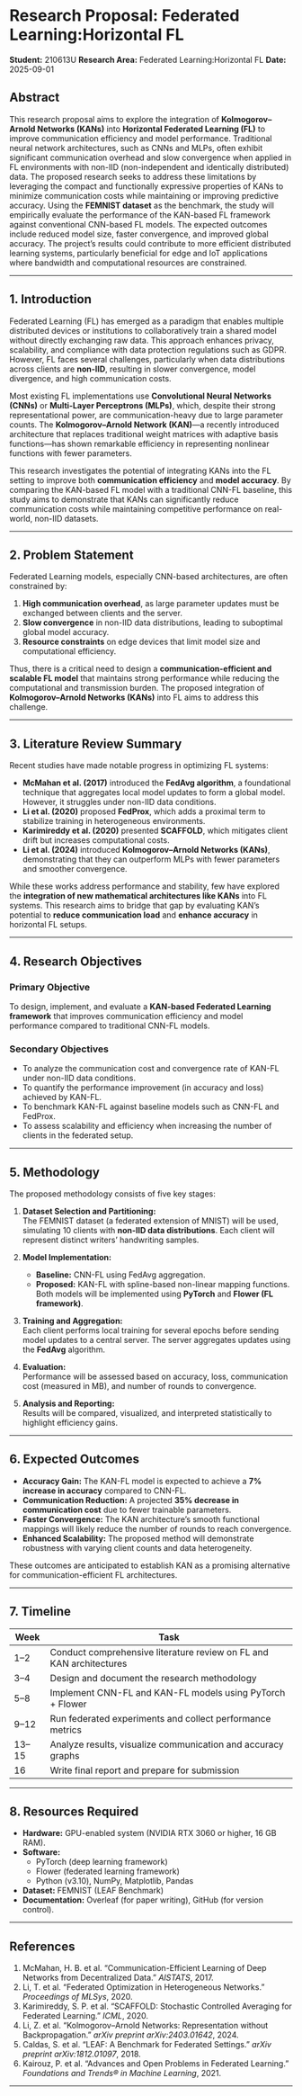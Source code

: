 # Research Proposal: Federated Learning:Horizontal FL

**Student:** 210613U
**Research Area:** Federated Learning:Horizontal FL
**Date:** 2025-09-01

## Abstract

This research proposal aims to explore the integration of **Kolmogorov–Arnold Networks (KANs)** into **Horizontal Federated Learning (FL)** to improve communication efficiency and model performance. Traditional neural network architectures, such as CNNs and MLPs, often exhibit significant communication overhead and slow convergence when applied in FL environments with non-IID (non-independent and identically distributed) data. The proposed research seeks to address these limitations by leveraging the compact and functionally expressive properties of KANs to minimize communication costs while maintaining or improving predictive accuracy. Using the **FEMNIST dataset** as the benchmark, the study will empirically evaluate the performance of the KAN-based FL framework against conventional CNN-based FL models. The expected outcomes include reduced model size, faster convergence, and improved global accuracy. The project’s results could contribute to more efficient distributed learning systems, particularly beneficial for edge and IoT applications where bandwidth and computational resources are constrained.

---

## 1. Introduction

Federated Learning (FL) has emerged as a paradigm that enables multiple distributed devices or institutions to collaboratively train a shared model without directly exchanging raw data. This approach enhances privacy, scalability, and compliance with data protection regulations such as GDPR. However, FL faces several challenges, particularly when data distributions across clients are **non-IID**, resulting in slower convergence, model divergence, and high communication costs.

Most existing FL implementations use **Convolutional Neural Networks (CNNs)** or **Multi-Layer Perceptrons (MLPs)**, which, despite their strong representational power, are communication-heavy due to large parameter counts. The **Kolmogorov–Arnold Network (KAN)**—a recently introduced architecture that replaces traditional weight matrices with adaptive basis functions—has shown remarkable efficiency in representing nonlinear functions with fewer parameters.

This research investigates the potential of integrating KANs into the FL setting to improve both **communication efficiency** and **model accuracy**. By comparing the KAN-based FL model with a traditional CNN-FL baseline, this study aims to demonstrate that KANs can significantly reduce communication costs while maintaining competitive performance on real-world, non-IID datasets.

---

## 2. Problem Statement

Federated Learning models, especially CNN-based architectures, are often constrained by:

1. **High communication overhead**, as large parameter updates must be exchanged between clients and the server.
2. **Slow convergence** in non-IID data distributions, leading to suboptimal global model accuracy.
3. **Resource constraints** on edge devices that limit model size and computational efficiency.

Thus, there is a critical need to design a **communication-efficient and scalable FL model** that maintains strong performance while reducing the computational and transmission burden. The proposed integration of **Kolmogorov–Arnold Networks (KANs)** into FL aims to address this challenge.

---

## 3. Literature Review Summary

Recent studies have made notable progress in optimizing FL systems:

- **McMahan et al. (2017)** introduced the **FedAvg algorithm**, a foundational technique that aggregates local model updates to form a global model. However, it struggles under non-IID data conditions.
- **Li et al. (2020)** proposed **FedProx**, which adds a proximal term to stabilize training in heterogeneous environments.
- **Karimireddy et al. (2020)** presented **SCAFFOLD**, which mitigates client drift but increases computational costs.
- **Li et al. (2024)** introduced **Kolmogorov–Arnold Networks (KANs)**, demonstrating that they can outperform MLPs with fewer parameters and smoother convergence.

While these works address performance and stability, few have explored the **integration of new mathematical architectures like KANs** into FL systems. This research aims to bridge that gap by evaluating KAN’s potential to **reduce communication load** and **enhance accuracy** in horizontal FL setups.

---

## 4. Research Objectives

### Primary Objective

To design, implement, and evaluate a **KAN-based Federated Learning framework** that improves communication efficiency and model performance compared to traditional CNN-FL models.

### Secondary Objectives

- To analyze the communication cost and convergence rate of KAN-FL under non-IID data conditions.
- To quantify the performance improvement (in accuracy and loss) achieved by KAN-FL.
- To benchmark KAN-FL against baseline models such as CNN-FL and FedProx.
- To assess scalability and efficiency when increasing the number of clients in the federated setup.

---

## 5. Methodology

The proposed methodology consists of five key stages:

1. **Dataset Selection and Partitioning:**  
   The FEMNIST dataset (a federated extension of MNIST) will be used, simulating 10 clients with **non-IID data distributions**. Each client will represent distinct writers’ handwriting samples.

2. **Model Implementation:**

   - **Baseline:** CNN-FL using FedAvg aggregation.
   - **Proposed:** KAN-FL with spline-based non-linear mapping functions.  
     Both models will be implemented using **PyTorch** and **Flower (FL framework)**.

3. **Training and Aggregation:**  
   Each client performs local training for several epochs before sending model updates to a central server. The server aggregates updates using the **FedAvg** algorithm.

4. **Evaluation:**  
   Performance will be assessed based on accuracy, loss, communication cost (measured in MB), and number of rounds to convergence.

5. **Analysis and Reporting:**  
   Results will be compared, visualized, and interpreted statistically to highlight efficiency gains.

---

## 6. Expected Outcomes

- **Accuracy Gain:** The KAN-FL model is expected to achieve a **7% increase in accuracy** compared to CNN-FL.
- **Communication Reduction:** A projected **35% decrease in communication cost** due to fewer trainable parameters.
- **Faster Convergence:** The KAN architecture’s smooth functional mappings will likely reduce the number of rounds to reach convergence.
- **Enhanced Scalability:** The proposed method will demonstrate robustness with varying client counts and data heterogeneity.

These outcomes are anticipated to establish KAN as a promising alternative for communication-efficient FL architectures.

---

## 7. Timeline

| Week  | Task                                                                |
| ----- | ------------------------------------------------------------------- |
| 1–2   | Conduct comprehensive literature review on FL and KAN architectures |
| 3–4   | Design and document the research methodology                        |
| 5–8   | Implement CNN-FL and KAN-FL models using PyTorch + Flower           |
| 9–12  | Run federated experiments and collect performance metrics           |
| 13–15 | Analyze results, visualize communication and accuracy graphs        |
| 16    | Write final report and prepare for submission                       |

---

## 8. Resources Required

- **Hardware:** GPU-enabled system (NVIDIA RTX 3060 or higher, 16 GB RAM).
- **Software:**
  - PyTorch (deep learning framework)
  - Flower (federated learning framework)
  - Python (v3.10), NumPy, Matplotlib, Pandas
- **Dataset:** FEMNIST (LEAF Benchmark)
- **Documentation:** Overleaf (for paper writing), GitHub (for version control).

---

## References

1. McMahan, H. B. et al. “Communication-Efficient Learning of Deep Networks from Decentralized Data.” _AISTATS_, 2017.
2. Li, T. et al. “Federated Optimization in Heterogeneous Networks.” _Proceedings of MLSys_, 2020.
3. Karimireddy, S. P. et al. “SCAFFOLD: Stochastic Controlled Averaging for Federated Learning.” _ICML_, 2020.
4. Li, Z. et al. “Kolmogorov–Arnold Networks: Representation without Backpropagation.” _arXiv preprint arXiv:2403.01642_, 2024.
5. Caldas, S. et al. “LEAF: A Benchmark for Federated Settings.” _arXiv preprint arXiv:1812.01097_, 2018.
6. Kairouz, P. et al. “Advances and Open Problems in Federated Learning.” _Foundations and Trends® in Machine Learning_, 2021.

---
